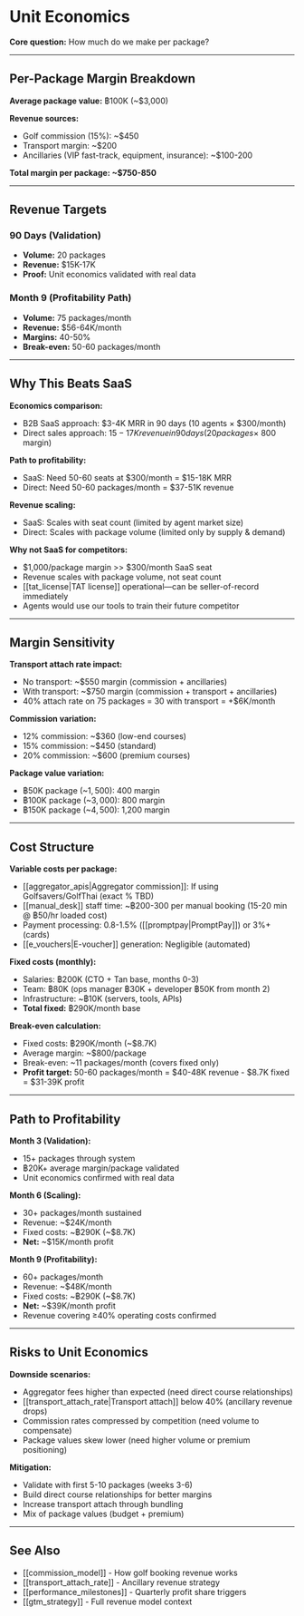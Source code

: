 # Unit Economics

**Core question:** How much do we make per package?

---

## Per-Package Margin Breakdown

**Average package value:** ฿100K (~$3,000)

**Revenue sources:**
- Golf commission (15%): ~$450
- Transport margin: ~$200
- Ancillaries (VIP fast-track, equipment, insurance): ~$100-200

**Total margin per package: ~$750-850**

---

## Revenue Targets

### 90 Days (Validation)
- **Volume:** 20 packages
- **Revenue:** $15K-17K
- **Proof:** Unit economics validated with real data

### Month 9 (Profitability Path)
- **Volume:** 75 packages/month
- **Revenue:** $56-64K/month
- **Margins:** 40-50%
- **Break-even:** 50-60 packages/month

---

## Why This Beats SaaS

**Economics comparison:**
- B2B SaaS approach: $3-4K MRR in 90 days (10 agents × $300/month)
- Direct sales approach: $15-17K revenue in 90 days (20 packages × ~$800 margin)

**Path to profitability:**
- SaaS: Need 50-60 seats at $300/month = $15-18K MRR
- Direct: Need 50-60 packages/month = $37-51K revenue

**Revenue scaling:**
- SaaS: Scales with seat count (limited by agent market size)
- Direct: Scales with package volume (limited only by supply & demand)

**Why not SaaS for competitors:**
- $1,000/package margin >> $300/month SaaS seat
- Revenue scales with package volume, not seat count
- [[tat_license|TAT license]] operational—can be seller-of-record immediately
- Agents would use our tools to train their future competitor

---

## Margin Sensitivity

**Transport attach rate impact:**
- No transport: ~$550 margin (commission + ancillaries)
- With transport: ~$750 margin (commission + transport + ancillaries)
- 40% attach rate on 75 packages = 30 with transport = +$6K/month

**Commission variation:**
- 12% commission: ~$360 (low-end courses)
- 15% commission: ~$450 (standard)
- 20% commission: ~$600 (premium courses)

**Package value variation:**
- ฿50K package (~$1,500): ~$400 margin
- ฿100K package (~$3,000): ~$800 margin
- ฿150K package (~$4,500): ~$1,200 margin

---

## Cost Structure

**Variable costs per package:**
- [[aggregator_apis|Aggregator commission]]: If using Golfsavers/GolfThai (exact % TBD)
- [[manual_desk]] staff time: ~฿200-300 per manual booking (15-20 min @ ฿50/hr loaded cost)
- Payment processing: 0.8-1.5% ([[promptpay|PromptPay]]) or 3%+ (cards)
- [[e_vouchers|E-voucher]] generation: Negligible (automated)

**Fixed costs (monthly):**
- Salaries: ฿200K (CTO + Tan base, months 0-3)
- Team: ฿80K (ops manager ฿30K + developer ฿50K from month 2)
- Infrastructure: ~฿10K (servers, tools, APIs)
- **Total fixed:** ฿290K/month base

**Break-even calculation:**
- Fixed costs: ฿290K/month (~$8.7K)
- Average margin: ~$800/package
- Break-even: ~11 packages/month (covers fixed only)
- **Profit target:** 50-60 packages/month = $40-48K revenue - $8.7K fixed = $31-39K profit

---

## Path to Profitability

**Month 3 (Validation):**
- 15+ packages through system
- ฿20K+ average margin/package validated
- Unit economics confirmed with real data

**Month 6 (Scaling):**
- 30+ packages/month sustained
- Revenue: ~$24K/month
- Fixed costs: ~฿290K (~$8.7K)
- **Net:** ~$15K/month profit

**Month 9 (Profitability):**
- 60+ packages/month
- Revenue: ~$48K/month
- Fixed costs: ~฿290K (~$8.7K)
- **Net:** ~$39K/month profit
- Revenue covering ≥40% operating costs confirmed

---

## Risks to Unit Economics

**Downside scenarios:**
- Aggregator fees higher than expected (need direct course relationships)
- [[transport_attach_rate|Transport attach]] below 40% (ancillary revenue drops)
- Commission rates compressed by competition (need volume to compensate)
- Package values skew lower (need higher volume or premium positioning)

**Mitigation:**
- Validate with first 5-10 packages (weeks 3-6)
- Build direct course relationships for better margins
- Increase transport attach through bundling
- Mix of package values (budget + premium)

---

## See Also

- [[commission_model]] - How golf booking revenue works
- [[transport_attach_rate]] - Ancillary revenue strategy
- [[performance_milestones]] - Quarterly profit share triggers
- [[gtm_strategy]] - Full revenue model context
